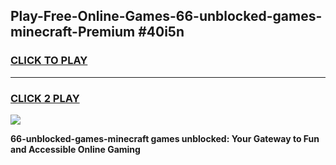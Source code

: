 
## Play-Free-Online-Games-66-unblocked-games-minecraft-Premium #40i5n
<h3>
<a href="https://premium.freeplayer.one?title=66-unblocked-games-minecraft&ref=8M">CLICK TO PLAY</a></h3>
<hr>

<h3>
<a href="https://premium.freeplayer.one?title=66-unblocked-games-minecraft&ref=8M">CLICK 2 PLAY</a>
  
</h3>

<a href="https://premium.freeplayer.one?title=66-unblocked-games-minecraft&ref=8M"><img src="https://clearcache.store/games.png"></a>


**66-unblocked-games-minecraft games unblocked: Your Gateway to Fun and Accessible Online Gaming**
